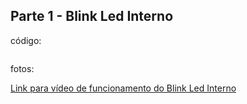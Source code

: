 ## Parte 1 - Blink Led Interno

código:
```C++

```

fotos:

<a href="">Link para vídeo de funcionamento do Blink Led Interno<a>